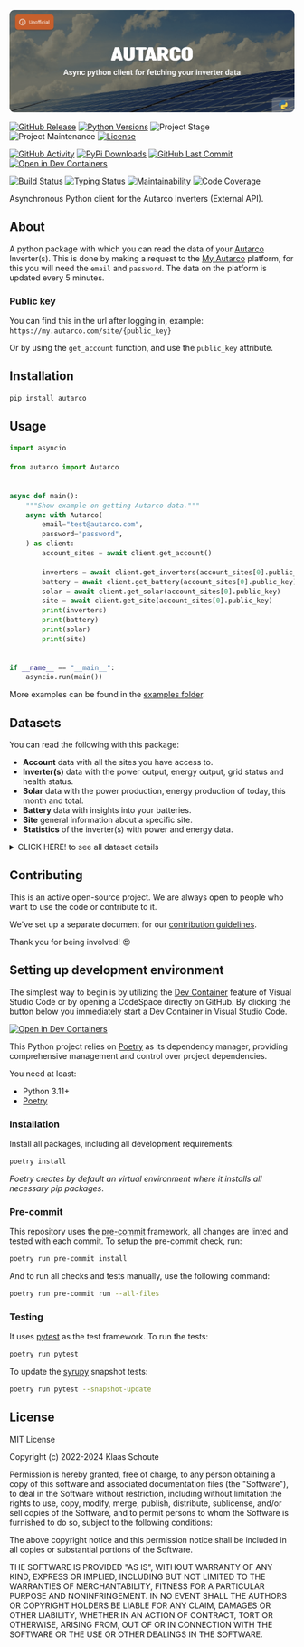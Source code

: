 <!-- Banner -->
![alt Banner of the Autarco package](https://raw.githubusercontent.com/klaasnicolaas/python-autarco/main/assets/header_autarco-min.png)

<!-- PROJECT SHIELDS -->
[![GitHub Release][releases-shield]][releases]
[![Python Versions][python-versions-shield]][pypi]
![Project Stage][project-stage-shield]
![Project Maintenance][maintenance-shield]
[![License][license-shield]](LICENSE)

[![GitHub Activity][commits-shield]][commits-url]
[![PyPi Downloads][downloads-shield]][downloads-url]
[![GitHub Last Commit][last-commit-shield]][commits-url]
[![Open in Dev Containers][devcontainer-shield]][devcontainer]

[![Build Status][build-shield]][build-url]
[![Typing Status][typing-shield]][typing-url]
[![Maintainability][maintainability-shield]][maintainability-url]
[![Code Coverage][codecov-shield]][codecov-url]

Asynchronous Python client for the Autarco Inverters (External API).

## About

A python package with which you can read the data of your [Autarco][autarco]
Inverter(s). This is done by making a request to the [My Autarco][my-autarco]
platform, for this you will need the `email` and `password`.
The data on the platform is updated every 5 minutes.

### Public key

You can find this in the url after logging in,
example: `https://my.autarco.com/site/{public_key}`

Or by using the `get_account` function, and use the `public_key` attribute.

## Installation

```bash
pip install autarco
```

## Usage

```python
import asyncio

from autarco import Autarco


async def main():
    """Show example on getting Autarco data."""
    async with Autarco(
        email="test@autarco.com",
        password="password",
    ) as client:
        account_sites = await client.get_account()

        inverters = await client.get_inverters(account_sites[0].public_key)
        battery = await client.get_battery(account_sites[0].public_key)
        solar = await client.get_solar(account_sites[0].public_key)
        site = await client.get_site(account_sites[0].public_key)
        print(inverters)
        print(battery)
        print(solar)
        print(site)


if __name__ == "__main__":
    asyncio.run(main())
```

More examples can be found in the [examples folder](./examples/).

## Datasets

You can read the following with this package:

- **Account** data with all the sites you have access to.
- **Inverter(s)** data with the power output, energy output, grid status and health status.
- **Solar** data with the power production, energy production of today, this month and total.
- **Battery** data with insights into your batteries.
- **Site** general information about a specific site.
- **Statistics** of the inverter(s) with power and energy data.

<details>
  <summary>CLICK HERE! to see all dataset details</summary>

### Account

With all the sites you have access to.

| Name          | Type  | Description                        |
| :------------ | :---- | :--------------------------------- |
| `site_id`     | `str` | The unique identifier of the site. |
| `public_key`  | `str` | The public key of the site.        |
| `system_name` | `str` | The name of the site system.       |
| `retailer`    | `str` | The name of the retailer.          |
| `health`      | `str` | The health status of the site.     |

### Inverter(s)

| Name                  | Type    | Description                                     |
| :-------------------- | :------ | :---------------------------------------------- |
| `serial_number`       | `str`   | The serial number of the inverter.              |
| `out_ac_power`        | `int`   | The power output of the inverter in W.          |
| `out_ac_energy_total` | `float` | The total energy output of the inverter in kWh. |
| `grid_turned_off`     | `bool`  | If the grid is turned off.                      |
| `health`              | `str`   | The health status of the inverter.              |

### Solar

| Name                      | Type    | Description                                 |
| :------------------------ | :------ | :------------------------------------------ |
| `power_production`        | `int`   | The current power production in W.          |
| `energy_production_today` | `float` | The energy production of today in kWh.      |
| `energy_production_month` | `float` | The energy production of this month in kWh. |
| `energy_production_total` | `float` | The total energy production in kWh.         |

### Battery

| Name              | Type  | Description                                                       |
| :-----------------| :---- | :---------------------------------------------------------------- |
| `flow_now`        | `int` | The current battery flow in W.                                    |
| `net_charged_now` | `int` | The current net charged battery in W.                             |
| `state_of_charge` | `int` | The current state of charge of the battery in %.                  |
| `discharged_today`| `int` | How much energy the battery has discharged **today** in kWh.      |
| `discharged_month`| `int` | How much energy the battery has discharged this **month** in kWh. |
| `discharged_total`| `int` | How much energy the battery has discharged in **total** in kWh.   |
| `charged_today`   | `int` | How much energy the battery has charged **today** in kWh.         |
| `charged_month`   | `int` | How much energy the battery has charged this **month** in kWh.    |
| `charged_total`   | `int` | How much energy the battery has charged in **total** in kWh.      |

### Site

| Name                    | Type   | Description                                                                   |
| :---------------------- | :----- | :---------------------------------------------------------------------------- |
| `public_key`            | `str`  | The public key of the site.                                                   |
| `name`                  | `str`  | The name of the site.                                                         |
| `address`               | `dict` | The address of the site. (**street**, **zip code**, **city** and **country**) |
| `has_consumption_meter` | `bool` | If the site has a consumption meter.                                          |
| `timezone`              | `str`  | The timezone of the site.                                                     |
| `has_battery`           | `bool` | If the site has a battery.                                                    |
| `created_at`            | `date` | The creation date of the site. (default: None)                                |

### Statistics

It is possible to retrieve inverter(s) statistical data from the API, a distinction has been made into two types:

#### Power

Parameters to get the **power** statistics of the site.

- **query_range** (default: `day`) - The range of the query, can be `day` or `week`.

| Name                | Type   | Description                             |
| :------------------ | :----- | :-------------------------------------- |
| `graphs`.`pv_power` | `dict` | The power statistics for each inverter. |

You can generate a better list with the property `generate_power_stats_inverter` of the `Stats` object.

#### Energy

Parameters to get the **energy** statistics of the site.

- **query_range** (default: `month`) - The range of the query, can be `month`, `year` or `total`.

| Name                 | Type   | Description                              |
| :------------------- | :----- | :--------------------------------------- |
| `graphs`.`pv_energy` | `dict` | The energy statistics for each inverter. |

You can generate a better list with the property `generate_energy_stats_inverter` of the `Stats` object.

</details>

## Contributing

This is an active open-source project. We are always open to people who want to
use the code or contribute to it.

We've set up a separate document for our
[contribution guidelines](CONTRIBUTING.md).

Thank you for being involved! :heart_eyes:

## Setting up development environment

The simplest way to begin is by utilizing the [Dev Container][devcontainer]
feature of Visual Studio Code or by opening a CodeSpace directly on GitHub.
By clicking the button below you immediately start a Dev Container in Visual Studio Code.

[![Open in Dev Containers][devcontainer-shield]][devcontainer]

This Python project relies on [Poetry][poetry] as its dependency manager,
providing comprehensive management and control over project dependencies.

You need at least:

- Python 3.11+
- [Poetry][poetry-install]

### Installation

Install all packages, including all development requirements:

```bash
poetry install
```

_Poetry creates by default an virtual environment where it installs all
necessary pip packages_.

### Pre-commit

This repository uses the [pre-commit][pre-commit] framework, all changes
are linted and tested with each commit. To setup the pre-commit check, run:

```bash
poetry run pre-commit install
```

And to run all checks and tests manually, use the following command:

```bash
poetry run pre-commit run --all-files
```

### Testing

It uses [pytest](https://docs.pytest.org/en/stable/) as the test framework. To run the tests:

```bash
poetry run pytest
```

To update the [syrupy](https://github.com/tophat/syrupy) snapshot tests:

```bash
poetry run pytest --snapshot-update
```

## License

MIT License

Copyright (c) 2022-2024 Klaas Schoute

Permission is hereby granted, free of charge, to any person obtaining a copy
of this software and associated documentation files (the "Software"), to deal
in the Software without restriction, including without limitation the rights
to use, copy, modify, merge, publish, distribute, sublicense, and/or sell
copies of the Software, and to permit persons to whom the Software is
furnished to do so, subject to the following conditions:

The above copyright notice and this permission notice shall be included in all
copies or substantial portions of the Software.

THE SOFTWARE IS PROVIDED "AS IS", WITHOUT WARRANTY OF ANY KIND, EXPRESS OR
IMPLIED, INCLUDING BUT NOT LIMITED TO THE WARRANTIES OF MERCHANTABILITY,
FITNESS FOR A PARTICULAR PURPOSE AND NONINFRINGEMENT. IN NO EVENT SHALL THE
AUTHORS OR COPYRIGHT HOLDERS BE LIABLE FOR ANY CLAIM, DAMAGES OR OTHER
LIABILITY, WHETHER IN AN ACTION OF CONTRACT, TORT OR OTHERWISE, ARISING FROM,
OUT OF OR IN CONNECTION WITH THE SOFTWARE OR THE USE OR OTHER DEALINGS IN THE
SOFTWARE.

<!-- PROJECT -->
[autarco]: https://www.autarco.com
[my-autarco]: https://my.autarco.com

<!-- MARKDOWN LINKS & IMAGES -->
[build-shield]: https://github.com/klaasnicolaas/python-autarco/actions/workflows/tests.yaml/badge.svg
[build-url]: https://github.com/klaasnicolaas/python-autarco/actions/workflows/tests.yaml
[codecov-shield]: https://codecov.io/gh/klaasnicolaas/python-autarco/branch/main/graph/badge.svg?token=JM72C3T2AT
[codecov-url]: https://codecov.io/gh/klaasnicolaas/python-autarco
[commits-shield]: https://img.shields.io/github/commit-activity/y/klaasnicolaas/python-autarco.svg
[commits-url]: https://github.com/klaasnicolaas/python-autarco/commits/master
[devcontainer-shield]: https://img.shields.io/static/v1?label=Dev%20Containers&message=Open&color=blue&logo=visualstudiocode
[devcontainer]: https://vscode.dev/redirect?url=vscode://ms-vscode-remote.remote-containers/cloneInVolume?url=https://github.com/klaasnicolaas/python-autarco
[downloads-shield]: https://img.shields.io/pypi/dm/autarco
[downloads-url]: https://pypistats.org/packages/autarco
[last-commit-shield]: https://img.shields.io/github/last-commit/klaasnicolaas/python-autarco.svg
[license-shield]: https://img.shields.io/github/license/klaasnicolaas/python-autarco.svg
[maintainability-shield]: https://api.codeclimate.com/v1/badges/d38cdaa8625b6657d40b/maintainability
[maintainability-url]: https://codeclimate.com/github/klaasnicolaas/python-autarco/maintainability
[maintenance-shield]: https://img.shields.io/maintenance/yes/2024.svg
[project-stage-shield]: https://img.shields.io/badge/project%20stage-production%20ready-brightgreen.svg
[pypi]: https://pypi.org/project/autarco/
[python-versions-shield]: https://img.shields.io/pypi/pyversions/autarco
[releases-shield]: https://img.shields.io/github/release/klaasnicolaas/python-autarco.svg
[releases]: https://github.com/klaasnicolaas/python-autarco/releases
[typing-shield]: https://github.com/klaasnicolaas/python-autarco/actions/workflows/typing.yaml/badge.svg
[typing-url]: https://github.com/klaasnicolaas/python-autarco/actions/workflows/typing.yaml

<!-- Development -->
[poetry-install]: https://python-poetry.org/docs/#installation
[poetry]: https://python-poetry.org
[pre-commit]: https://pre-commit.com
